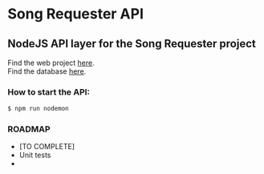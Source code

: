 # Song Requester API
## NodeJS API layer for the Song Requester project

Find the web project [here](https://github.com/Mitsuriou/SongRequester).  
Find the database [here](https://github.com/Mitsuriou/SongRequesterDatabase).

### How to start the API:
```bash
$ npm run nodemon
```

### ROADMAP
- [TO COMPLETE]
- Unit tests
- 